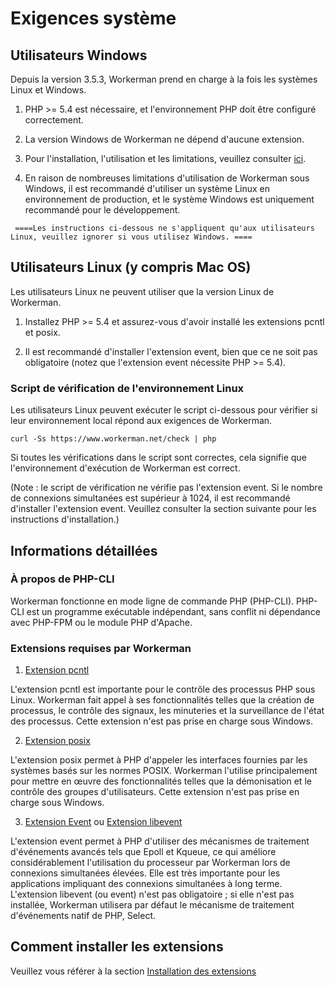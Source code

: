 # Exigences système

## Utilisateurs Windows
Depuis la version 3.5.3, Workerman prend en charge à la fois les systèmes Linux et Windows.

1. PHP >= 5.4 est nécessaire, et l'environnement PHP doit être configuré correctement.

2. La version Windows de Workerman ne dépend d'aucune extension.

3. Pour l'installation, l'utilisation et les limitations, veuillez consulter [ici](https://www.workerman.net/windows).

4. En raison de nombreuses limitations d'utilisation de Workerman sous Windows, il est recommandé d'utiliser un système Linux en environnement de production, et le système Windows est uniquement recommandé pour le développement.

 ``` ====Les instructions ci-dessous ne s'appliquent qu'aux utilisateurs Linux, veuillez ignorer si vous utilisez Windows. ====```

## Utilisateurs Linux (y compris Mac OS)
Les utilisateurs Linux ne peuvent utiliser que la version Linux de Workerman.

1. Installez PHP >= 5.4 et assurez-vous d'avoir installé les extensions pcntl et posix.

2. Il est recommandé d'installer l'extension event, bien que ce ne soit pas obligatoire (notez que l'extension event nécessite PHP >= 5.4).

### Script de vérification de l'environnement Linux
Les utilisateurs Linux peuvent exécuter le script ci-dessous pour vérifier si leur environnement local répond aux exigences de Workerman.

 ```curl -Ss https://www.workerman.net/check | php```

Si toutes les vérifications dans le script sont correctes, cela signifie que l'environnement d'exécution de Workerman est correct.

(Note : le script de vérification ne vérifie pas l'extension event. Si le nombre de connexions simultanées est supérieur à 1024, il est recommandé d'installer l'extension event. Veuillez consulter la section suivante pour les instructions d'installation.)

## Informations détaillées

### À propos de PHP-CLI

Workerman fonctionne en mode ligne de commande PHP (PHP-CLI). PHP-CLI est un programme exécutable indépendant, sans conflit ni dépendance avec PHP-FPM ou le module PHP d'Apache.

### Extensions requises par Workerman

1. [Extension pcntl](https://www.php.net/manual/fr/book.pcntl.php)

L'extension pcntl est importante pour le contrôle des processus PHP sous Linux. Workerman fait appel à ses fonctionnalités telles que la création de processus, le contrôle des signaux, les minuteries et la surveillance de l'état des processus. Cette extension n'est pas prise en charge sous Windows.

2. [Extension posix](https://www.php.net/manual/fr/book.posix.php)

L'extension posix permet à PHP d'appeler les interfaces fournies par les systèmes basés sur les normes POSIX. Workerman l'utilise principalement pour mettre en œuvre des fonctionnalités telles que la démonisation et le contrôle des groupes d'utilisateurs. Cette extension n'est pas prise en charge sous Windows.

3. [Extension Event](https://www.php.net/manual/fr/book.event.php) ou [Extension libevent](https://www.php.net/manual/fr/book.libevent.php)

L'extension event permet à PHP d'utiliser des mécanismes de traitement d'événements avancés tels que Epoll et Kqueue, ce qui améliore considérablement l'utilisation du processeur par Workerman lors de connexions simultanées élevées. Elle est très importante pour les applications impliquant des connexions simultanées à long terme. L'extension libevent (ou event) n'est pas obligatoire ; si elle n'est pas installée, Workerman utilisera par défaut le mécanisme de traitement d'événements natif de PHP, Select.

## Comment installer les extensions

Veuillez vous référer à la section [Installation des extensions](../appendices/install-extension.md)
